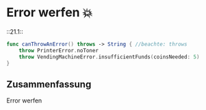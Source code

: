 # Error werfen 💥
::21.1::

```swift
func canThrowAnError() throws -> String { //beachte: throws
    throw PrinterError.noToner
	throw VendingMachineError.insufficientFunds(coinsNeeded: 5)
}
```

## Zusammenfassung
Error werfen
